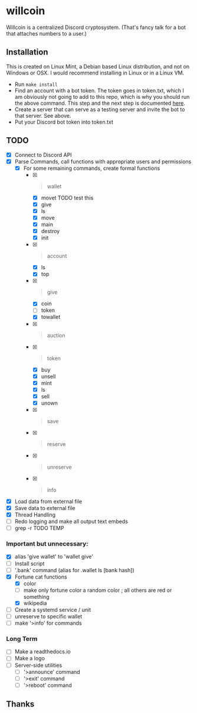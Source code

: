 # willcoin

Willcoin is a centralized Discord cryptosystem. (That's fancy talk for a bot that attaches numbers
to a user.)

## Installation

This is created on Linux Mint, a Debian based Linux distribution, and not on Windows or OSX. I would
recommend installing in Linux or in a Linux VM.

- Run `make install` <!-- TODO -->
- Find an account with a bot token. The token goes in token.txt, which I am obviously not going to
add to this repo, which is why you should run the above command. This step and the next step is
documented [here](https://discordpy.readthedocs.io/en/stable/discord.html).
- Create a server that can serve as a testing server and invite the bot to that server. See above.
- Put your Discord bot token into token.txt

<!-- TODO: write more of an Installation Guide -->

## TODO

- [x] Connect to Discord API
- [x] Parse Commands, call functions with appropriate users and permissions
  - [x] For some remaining commands, create formal functions
    - [x] >wallet
	  - [x] movet TODO test this
      - [x] give
      - [x] ls
      - [x] move
	  - [x] main
      - [x] destroy
      - [x] init
    - [x] >account
      - [x] ls
      - [x] top
    - [x] >give
	  - [x] coin
	  - [ ] token
	  - [x] towallet
	- [x] >auction
	- [x] >token
	  - [x] buy
	  - [x] unsell
      - [x] mint
	  - [x] ls
      - [x] sell
      - [x] unown
    - [x] >save
    - [x] >reserve
    - [x] >unreserve
    - [x] >info
- [x] Load data from external file
- [x] Save data to external file
- [x] Thread Handling
- [ ] Redo logging and make all output text embeds
- [ ] grep -r TODO TEMP

### Important but unnecessary:
- [x] alias 'give wallet' to 'wallet give'
- [ ] Install script
- [ ] '.bank' command (alias for .wallet ls [bank hash])
- [x] Fortune cat functions
  - [x] color
  - [ ] make only fortune color a random color ; all others are red or something
  - [x] wikipedia
- [ ] Create a systemd service / unit
- [ ] unreserve to specific wallet
- [ ] make '>info' for commands

### Long Term
 - [ ] Make a readthedocs.io
 - [ ] Make a logo
 - [ ] Server-side utilities
   - [ ] '>announce' command
   - [ ] '>exit' command
   - [ ] '>reboot' command

## Thanks

<!-- TODO -->
